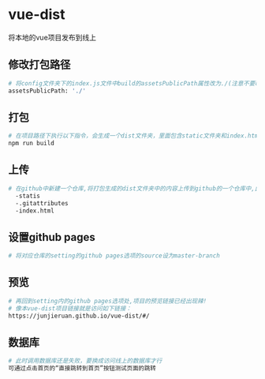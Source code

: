 # vue-dist
将本地的vue项目发布到线上

## 修改打包路径
```bash
# 将config文件夹下的index.js文件中build的assetsPublicPath属性改为./(注意不要改成dev的路径)
assetsPublicPath: './'
```
## 打包
```bash
# 在项目路径下执行以下指令，会生成一个dist文件夹，里面包含static文件夹和index.html
npm run build
```

## 上传
```bash
# 在github中新建一个仓库,将打包生成的dist文件夹中的内容上传到github的一个仓库中,此时仓库目录应如下,index.html在根目录 
  -statis
  -.gitattributes
  -index.html
```

## 设置github pages
```bash
# 将对应仓库的setting的github pages选项的source设为master-branch
```


## 预览
```bash
# 再回到setting内的github pages选项处,项目的预览链接已经出现辣!
# 像本vue-dist项目链接就是访问如下链接：
https://junjieruan.github.io/vue-dist/#/
```

## 数据库
```bash
# 此时调用数据库还是失败，要换成访问线上的数据库才行
可通过点击首页的“直接跳转到首页”按钮测试页面的跳转
```
